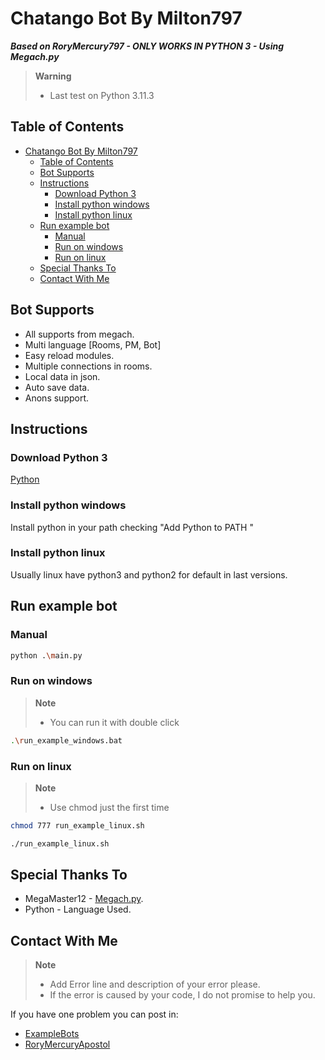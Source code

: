 # Chatango Bot By Milton797

_**Based on RoryMercury797 - ONLY WORKS IN PYTHON 3 - Using Megach.py**_

> **Warning**
>
> - Last test on Python 3.11.3

## Table of Contents

- [Chatango Bot By Milton797](#chatango-bot-by-milton797)
  - [Table of Contents](#table-of-contents)
  - [Bot Supports](#bot-supports)
  - [Instructions](#instructions)
    - [Download Python 3](#download-python-3)
    - [Install python windows](#install-python-windows)
    - [Install python linux](#install-python-linux)
  - [Run example bot](#run-example-bot)
    - [Manual](#manual)
    - [Run on windows](#run-on-windows)
    - [Run on linux](#run-on-linux)
  - [Special Thanks To](#special-thanks-to)
  - [Contact With Me](#contact-with-me)

## Bot Supports

- All supports from megach.
- Multi language [Rooms, PM, Bot]
- Easy reload modules.
- Multiple connections in rooms.
- Local data in json.
- Auto save data.
- Anons support.

## Instructions

### Download Python 3

[Python](https://www.python.org/downloads/ "Python")

### Install python windows

Install python in your path checking "Add Python to PATH "

### Install python linux

Usually linux have python3 and python2 for default in last versions.

## Run example bot

### Manual

```bash
python .\main.py
```

### Run on windows

> **Note**
>
> - You can run it with double click

```bash
.\run_example_windows.bat
```

### Run on linux

> **Note**
>
> - Use chmod just the first time

```bash
chmod 777 run_example_linux.sh
```

```bash
./run_example_linux.sh
```

## Special Thanks To

- MegaMaster12 - [Megach.py](https://github.com/LinkkG/megach).
- Python - Language Used.

## Contact With Me

> **Note**
>
> - Add Error line and description of your error please.
> - If the error is caused by your code, I do not promise to help you.

If you have one problem you can post in:

- [ExampleBots](https://example-bots.chatango.com/ "ExampleBots")
- [RoryMercuryApostol](https://rorymercuryapostol.chatango.com/ "RoryMercuryApostol")

